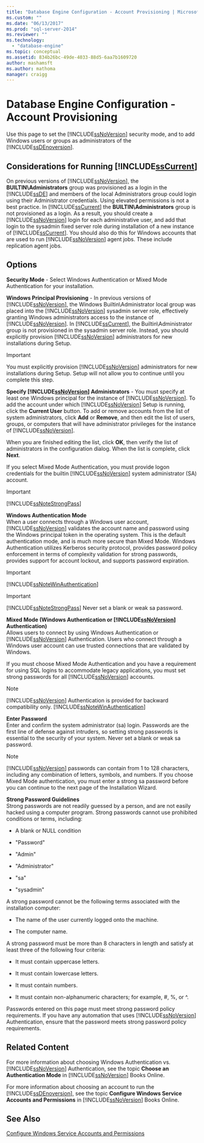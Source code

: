 ```yaml
---
title: "Database Engine Configuration - Account Provisioning | Microsoft Docs"
ms.custom: ""
ms.date: "06/13/2017"
ms.prod: "sql-server-2014"
ms.reviewer: ""
ms.technology: 
  - "database-engine"
ms.topic: conceptual
ms.assetid: 834b26bc-49de-4033-88d5-6aa7b1609720
author: mashamsft
ms.author: mathoma
manager: craigg
---
```

# Database Engine Configuration - Account Provisioning
  Use this page to set the [!INCLUDE[ssNoVersion](../../includes/ssnoversion-md.md)] security mode, and to add Windows users or groups as administrators of the [!INCLUDE[ssDEnoversion](../../includes/ssdenoversion-md.md)].  
  
## Considerations for Running [!INCLUDE[ssCurrent](../../includes/sscurrent-md.md)]  
 On previous versions of [!INCLUDE[ssNoVersion](../../includes/ssnoversion-md.md)], the **BUILTIN\Administrators** group was provisioned as a login in the [!INCLUDE[ssDE](../../includes/ssde-md.md)] and members of the local Administrators group could login using their Administrator credentials. Using elevated permissions is not a best practice. In [!INCLUDE[ssCurrent](../../includes/sscurrent-md.md)] the **BUILTIN\Administrators** group is not provisioned as a login. As a result, you should create a [!INCLUDE[ssNoVersion](../../includes/ssnoversion-md.md)] login for each administrative user, and add that login to the sysadmin fixed server role during installation of a new instance of [!INCLUDE[ssCurrent](../../includes/sscurrent-md.md)]. You should also do this for Windows accounts that are used to run [!INCLUDE[ssNoVersion](../../includes/ssnoversion-md.md)] agent jobs. These include replication agent jobs.  
  
## Options  
 **Security Mode** - Select Windows Authentication or Mixed Mode Authentication for your installation.  
  
 **Windows Principal Provisioning** - In previous versions of [!INCLUDE[ssNoVersion](../../includes/ssnoversion-md.md)], the Windows Builtin\Administrator local group was placed into the [!INCLUDE[ssNoVersion](../../includes/ssnoversion-md.md)] sysadmin server role, effectively granting Windows administrators access to the instance of [!INCLUDE[ssNoVersion](../../includes/ssnoversion-md.md)]. In [!INCLUDE[ssCurrent](../../includes/sscurrent-md.md)], the Builtin\Administrator group is not provisioned in the sysadmin server role. Instead, you should explicitly provision [!INCLUDE[ssNoVersion](../../includes/ssnoversion-md.md)] administrators for new installations during Setup.  
  
> [!IMPORTANT]  
>  You must explicitly provision [!INCLUDE[ssNoVersion](../../includes/ssnoversion-md.md)] administrators for new installations during Setup. Setup will not allow you to continue until you complete this step.  
  
 **Specify [!INCLUDE[ssNoVersion](../../includes/ssnoversion-md.md)] Administrators** - You must specify at least one Windows principal for the instance of [!INCLUDE[ssNoVersion](../../includes/ssnoversion-md.md)]. To add the account under which [!INCLUDE[ssNoVersion](../../includes/ssnoversion-md.md)] Setup is running, click the **Current User** button. To add or remove accounts from the list of system administrators, click **Add** or **Remove**, and then edit the list of users, groups, or computers that will have administrator privileges for the instance of [!INCLUDE[ssNoVersion](../../includes/ssnoversion-md.md)].  
  
 When you are finished editing the list, click **OK**, then verify the list of administrators in the configuration dialog. When the list is complete, click **Next**.  
  
 If you select Mixed Mode Authentication, you must provide logon credentials for the builtin [!INCLUDE[ssNoVersion](../../includes/ssnoversion-md.md)] system administrator (SA) account.  
  
> [!IMPORTANT]  
>  [!INCLUDE[ssNoteStrongPass](../../includes/ssnotestrongpass-md.md)]  
  
 **Windows Authentication Mode**  
 When a user connects through a Windows user account, [!INCLUDE[ssNoVersion](../../includes/ssnoversion-md.md)] validates the account name and password using the Windows principal token in the operating system. This is the default authentication mode, and is much more secure than Mixed Mode. Windows Authentication utilizes Kerberos security protocol, provides password policy enforcement in terms of complexity validation for strong passwords, provides support for account lockout, and supports password expiration.  
  
> [!IMPORTANT]  
>  [!INCLUDE[ssNoteWinAuthentication](../../includes/ssnotewinauthentication-md.md)]  
  
> [!IMPORTANT]  
>  [!INCLUDE[ssNoteStrongPass](../../includes/ssnotestrongpass-md.md)] Never set a blank or weak sa password.  
  
 **Mixed Mode (Windows Authentication or [!INCLUDE[ssNoVersion](../../includes/ssnoversion-md.md)] Authentication)**  
 Allows users to connect by using Windows Authentication or [!INCLUDE[ssNoVersion](../../includes/ssnoversion-md.md)] Authentication. Users who connect through a Windows user account can use trusted connections that are validated by Windows.  
  
 If you must choose Mixed Mode Authentication and you have a requirement for using SQL logins to accommodate legacy applications, you must set strong passwords for all [!INCLUDE[ssNoVersion](../../includes/ssnoversion-md.md)] accounts.  
  
> [!NOTE]  
>  [!INCLUDE[ssNoVersion](../../includes/ssnoversion-md.md)] Authentication is provided for backward compatibility only. [!INCLUDE[ssNoteWinAuthentication](../../includes/ssnotewinauthentication-md.md)]  
  
 **Enter Password**  
 Enter and confirm the system administrator (sa) login. Passwords are the first line of defense against intruders, so setting strong passwords is essential to the security of your system. Never set a blank or weak sa password.  
  
> [!NOTE]  
>  [!INCLUDE[ssNoVersion](../../includes/ssnoversion-md.md)] passwords can contain from 1 to 128 characters, including any combination of letters, symbols, and numbers. If you choose Mixed Mode authentication, you must enter a strong sa password before you can continue to the next page of the Installation Wizard.  
  
 **Strong Password Guidelines**  
 Strong passwords are not readily guessed by a person, and are not easily hacked using a computer program. Strong passwords cannot use prohibited conditions or terms, including:  
  
-   A blank or NULL condition  
  
-   "Password"  
  
-   "Admin"  
  
-   "Administrator"  
  
-   "sa"  
  
-   "sysadmin"  
  
 A strong password cannot be the following terms associated with the installation computer:  
  
-   The name of the user currently logged onto the machine.  
  
-   The computer name.  
  
 A strong password must be more than 8 characters in length and satisfy at least three of the following four criteria:  
  
-   It must contain uppercase letters.  
  
-   It must contain lowercase letters.  
  
-   It must contain numbers.  
  
-   It must contain non-alphanumeric characters; for example, #, %, or ^.  
  
 Passwords entered on this page must meet strong password policy requirements. If you have any automation that uses [!INCLUDE[ssNoVersion](../../includes/ssnoversion-md.md)] Authentication, ensure that the password meets strong password policy requirements.  
  
## Related Content  
 For more information about choosing Windows Authentication vs. [!INCLUDE[ssNoVersion](../../includes/ssnoversion-md.md)] Authentication, see the topic **Choose an Authentication Mode** in [!INCLUDE[ssNoVersion](../../includes/ssnoversion-md.md)] Books Online.  
  
 For more information about choosing an account to run the [!INCLUDE[ssDEnoversion](../../includes/ssdenoversion-md.md)], see the topic **Configure Windows Service Accounts and Permissions** in [!INCLUDE[ssNoVersion](../../includes/ssnoversion-md.md)] Books Online.  
  
## See Also  
 [Configure Windows Service Accounts and Permissions](../../database-engine/configure-windows/configure-windows-service-accounts-and-permissions.md)  
  
  
